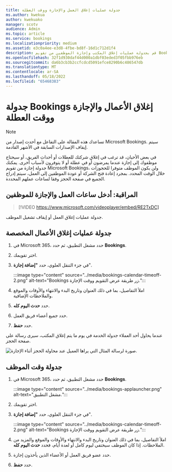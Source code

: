 ```yaml
---
title: جدولة عمليات إغلاق العمل والإجازة ووقت العطلة
ms.author: kwekua
author: kwekuako
manager: scotv
audience: Admin
ms.topic: article
ms.service: bookings
ms.localizationpriority: medium
ms.assetid: e3c0a4ee-e3d8-4fbe-bd8f-16d1c712d1f4
description: قم بجدولة عمليات إغلاق المكتب وإجازة الموظفين من تقويم Bookings بحيث يتم وضع علامة على الموظفين على أنهم غير متاحين للحجوزات خلال الأوقات المحددة.
ms.openlocfilehash: 32f1d930daf44d000a1dbf03eded3f05fbb976eb
ms.sourcegitcommit: da6b3cb3b2ccfcdcd5091efce8290b6c486547db
ms.translationtype: MT
ms.contentlocale: ar-SA
ms.lasthandoff: 05/18/2022
ms.locfileid: "65468383"
---
```

# <a name="schedule-bookings-business-closures-time-off-and-vacation-time"></a>جدولة Bookings إغلاق الأعمال والإجازة ووقت العطلة

> [!NOTE]
> تساعدك هذه المقالة على التفاعل مع أحدث إصدار من Microsoft Bookings. سيتم إيقاف الإصدارات السابقة في الأشهر القادمة.

في بعض الأحيان، قد ترغب في إغلاق شركتك للعطلات أو أحداث الفريق، أو سيحتاج موظفوك إلى إجازة عندما يمرضون أو في عطلة أو لا يتوفرون لأسباب أخرى. يمكنك جدولة إجازة من تقويم Microsoft Bookings، ولن يكون الموظف متوفرا للحجوزات خلال الوقت المحدد. بمجرد إعادة فتح الشركة أو عودة الموظفين إلى العمل، سيتم إدراج الجميع في صفحة الحجز وفقا لساعات عملهم المحددة.

## <a name="watch-enter-business-hours-and-time-off-for-employees"></a>المراقبة: أدخل ساعات العمل والإجازة للموظفين

> [!VIDEO https://www.microsoft.com/videoplayer/embed/RE2TxDC]

جدولة عمليات إغلاق العمل أو إيقاف تشغيل الموظف.

## <a name="schedule-ad-hoc-business-closures"></a>جدولة عمليات إغلاق الأعمال المخصصة

1. في Microsoft 365، حدد مشغل التطبيق، ثم حدد **Bookings**.

1. اختر تقويمك. 

1. في جزء التنقل العلوي، حدد **"إضافة إجازة**".

   :::image type="content" source="../media/bookings-calendar-timeoff-2.png" alt-text="Bookings زر طريقة عرض التقويم ووقت الإجازة.":::

1. املأ التفاصيل، بما في ذلك العنوان وتاريخ البدء والانتهاء والأوقات والموقع والملاحظات الإضافية.

1. حدد **حدث اليوم كله**.

1. حدد جميع أعضاء فريق العمل.

1. حدد **حفظ**.

عندما يحاول أحد العملاء جدولة الخدمة في يوم ما يتم إغلاق المكتب، سيرى رسالة على صفحة الحجز.

   ![صورة لرسالة المثال التي يراها العميل عند محاولة الحجز أثناء الإجازة.](../media/bookings-timeoff-message.png)

## <a name="schedule-employee-time-off"></a>جدولة وقت الموظف

1. في Microsoft 365، حدد مشغل التطبيق، ثم حدد **Bookings**.

   :::image type="content" source="../media/bookings-applauncher.png" alt-text="مشغل التطبيق.":::

1. اختر تقويمك.

1. في جزء التنقل العلوي، حدد **"إضافة إجازة**".

   :::image type="content" source="../media/bookings-calendar-timeoff-2.png" alt-text="Bookings زر طريقة عرض التقويم ووقت الإجازة.":::

1. املأ التفاصيل، بما في ذلك العنوان وتاريخ البدء والانتهاء والأوقات والموقع والمزيد من الملاحظات. إذا كان الموظف سيختفي ليوم كامل أو لعدة أيام، فحدد **حدث اليوم كله**.

1. حدد عضو فريق العمل أو الأعضاء الذين يأخذون إجازة.

1. حدد **حفظ**.
